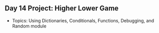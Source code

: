 ## Day 14 Project: Higher Lower Game
- Topics: Using Dictionaries, Conditionals, Functions, Debugging, and Random module 

